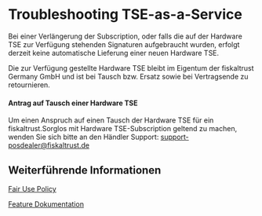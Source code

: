 # Troubleshooting TSE-as-a-Service

Bei einer Verlängerung der Subscription, oder falls die auf der Hardware TSE zur Verfügung stehenden Signaturen aufgebraucht wurden, erfolgt derzeit keine automatische Lieferung einer neuen Hardware TSE. 

Die zur Verfügung gestellte Hardware TSE bleibt im Eigentum der fiskaltrust Germany GmbH und ist bei Tausch bzw. Ersatz sowie bei Vertragsende zu retournieren.

#### Antrag auf Tausch einer Hardware TSE

Um einen Anspruch auf einen Tausch der Hardware TSE für ein fiskaltrust.Sorglos mit Hardware TSE-Subscription geltend zu machen, wenden Sie sich bitte an den Händler Support: support-posdealer@fiskaltrust.de

## Weiterführende Informationen

[Fair Use Policy](../../for-posoperators/market-de-fair-use-policy.md)

[Feature Dokumentation](../../product-service-description/compliance-as-a-service/features/TSE-as-a-service.md)